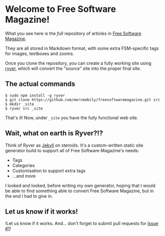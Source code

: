 # Welcome to Free Software Magazine!

What you see here is the _full_ repository of articles in [Free Software Magazine](http:/www.freesoftwaremagazine.com).

They are all stored in Markdown format, with some extra FSM-specific tags for images, textboxes and zooms.

Once you clone the repository, you can create a fully working site using [ryver](https://github.com/mercmobily/ryver), which will convert the "source" site into the proper final site.

## The actual commands

    $ sudo npm install -g ryver
    $ git clone https://github.com/mercmobily/freesoftwaremagazine.git src
    $ mkdir _site
    $ ryver src _site

That's it! Now, under `_site` you have the fully functional web site.

## Wait, what on earth is Ryver?!?

Think of Ryver as [Jekyll](https://github.com/jekyll/jekyll) on steroids. It's a custom-written static site generator build to support all of Free Software Magazine's needs:

* Tags
* Categories
* Customisation to support extra tags
* ...and more

I looked and looked, before writing my own generator, hoping that I would be able to find something able to convert Free Software Magazine, but in the end I had to give in.

## Let us know if it works!

!Let us know if it works. And... don't forget to submit pull requests for [Issue #1](https://github.com/mercmobily/freesoftwaremagazine/issues/1)!













